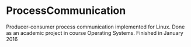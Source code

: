 # ProcessCommunication
Producer-consumer process communication implemented for Linux. Done as an academic project in course Operating Systems. Finished in January 2016 
